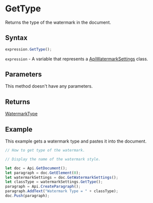 # GetType

Returns the type of the watermark in the document.

## Syntax

```javascript
expression.GetType();
```

`expression` - A variable that represents a [ApiWatermarkSettings](../ApiWatermarkSettings.md) class.

## Parameters

This method doesn't have any parameters.

## Returns

[WatermarkType](../../Enumeration/WatermarkType.md)

## Example

This example gets a watermark type and pastes it into the document.

```javascript editor-docx
// How to get type of the watermark.

// Display the name of the watermark style.

let doc = Api.GetDocument();
let paragraph = doc.GetElement(0);
let watermarkSettings = doc.GetWatermarkSettings();
let classType = watermarkSettings.GetType();
paragraph = Api.CreateParagraph();
paragraph.AddText("Watermark Type = " + classType);
doc.Push(paragraph);
```
